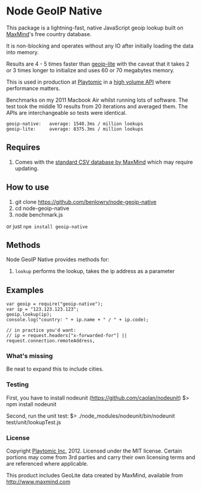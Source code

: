 # Node GeoIP Native

This package is a lightning-fast, native JavaScript geoip lookup built on [MaxMind](http://www.maxmind.com/)'s free country database.

It is non-blocking and operates without any IO after initially loading the data into memory.

Results are 4 - 5 times faster than [geoip-lite](https://github.com/bluesmoon/node-geoip) with the caveat that it takes 2 or 3 times longer to initialize and uses 60 or 70 megabytes memory.

This is used in production at [Playtomic](https://playtomic.com/) in a [high volume API](https://success.heroku.com/playtomic) where performance matters.

Benchmarks on my 2011 Macbook Air whilst running lots of software.  The test took the middle 10 results from 20 iterations and averaged them.  The APIs are interchangeable so tests  were identical.

	geoip-native:	average: 1540.3ms / million lookups
	geoip-lite: 	average: 8375.3ms / million lookups

## Requires

1. Comes with the [standard CSV database by MaxMind](http://www.maxmind.com/app/geolite) which may require updating.

## How to use
1. git clone https://github.com/benlowry/node-geoip-native
2. cd node-geoip-native
3. node benchmark.js

or just ```npm install geoip-native```

## Methods

Node GeoIP Native provides methods for:

1. ```lookup``` performs the lookup, takes the ip address as a parameter

## Examples

	var geoip = require("geoip-native");
	var ip = "123.123.123.123";
	geoip.lookup(ip);
	console.log("country: " + ip.name + " / " + ip.code);

	// in practice you'd want:
	// ip = request.headers["x-forwarded-for"] || request.connection.remoteAddress,

### What's missing
Be neat to expand this to include cities.

### Testing
First, you have to install nodeunit (https://github.com/caolan/nodeunit)
   $> npm install nodeunit

Second, run the unit test:
   $> ./node_modules/nodeunit/bin/nodeunit test/unit/lookupTest.js


### License
Copyright [Playtomic Inc](https://playtomic.com), 2012.  Licensed under the MIT license.  Certain portions may come from 3rd parties and carry their own licensing terms and are referenced where applicable.

This product includes GeoLite data created by MaxMind, available from http://www.maxmind.com
